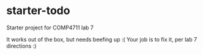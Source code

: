 # starter-todo
Starter project for COMP4711 lab 7

It works out of the box, but needs beefing up :(
Your job is to fix it, per lab 7 directions :)
